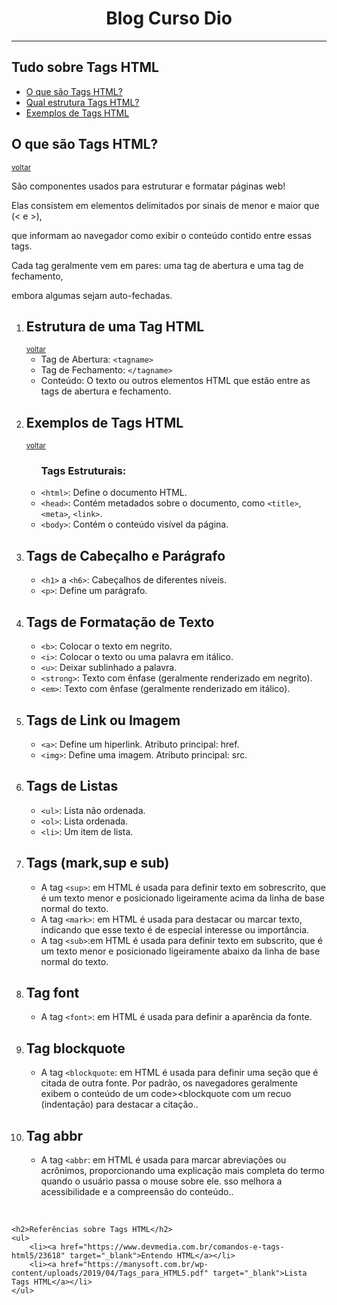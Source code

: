 <!DOCTYPE html>
<html lang="pt BR">
<head>
    <meta charset="UTF-8">
    <meta name="viewport" content="width=device-width, initial-scale=1.0">
    <title>Projeto DIO</title>
</head>
<body>
    <h1><center>Blog Curso Dio</center></h1>
    <hr/>
    <h2 id="inicio">Tudo sobre Tags HTML</h2>
    <ul>
        <li><a href="#O que sâo Tags">O que são Tags HTML?</a></li>
        <li><a href="#Estrutura">Qual estrutura Tags HTML?</a></li>
        <li><a href="#Exemplos de Tags HTML">Exemplos de Tags HTML</a></li>
    </ul>
    <h2 id="O que sâo Tags">O que são Tags HTML?</h2>
    <small><a href="#inicio">voltar</a></small>
    <p>São componentes usados para estruturar e formatar páginas web!</p>
    <p>Elas consistem em elementos delimitados por sinais de menor e maior que (&lt; e &gt;),</p>
    <p>que informam ao navegador como exibir o conteúdo contido entre essas tags.</p>
    <p>Cada tag geralmente vem em pares: uma tag de abertura e uma tag de fechamento,</p>
    <p>embora algumas sejam auto-fechadas.</p>
    <ol>
        <li>
            <h2 id="Estrutura">Estrutura de uma Tag HTML</h2>
            <small><a href="#inicio">voltar</a></small>
            <ul>
                <li>Tag de Abertura: <code>&lt;tagname&gt;</code></li>
                <li>Tag de Fechamento: <code>&lt;/tagname&gt;</code></li>
                <li>Conteúdo: O texto ou outros elementos HTML que estão entre as tags de abertura e fechamento.</li>
            </ul>
        </li>
        <li>
            <h2 id="Exemplos de Tags HTML">Exemplos de Tags HTML</h2>
            <small><a href="#inicio">voltar</a></small>
            <ul>
                <h3>Tags Estruturais:</h3>
                <li><code>&lt;html&gt;</code>: Define o documento HTML.</li>
                <li><code>&lt;head&gt;</code>: Contém metadados sobre o documento, como <code>&lt;title&gt;</code>, <code>&lt;meta&gt;</code>, <code>&lt;link&gt;</code>.</li>
                <li><code>&lt;body&gt;</code>: Contém o conteúdo visível da página.</li>
            </ul>
        </li>
        <li>
            <h2>Tags de Cabeçalho e Parágrafo</h2>
            <ul>
                <li><code>&lt;h1&gt;</code> a <code>&lt;h6&gt;</code>: Cabeçalhos de diferentes níveis.</li>
                <li><code>&lt;p&gt;</code>: Define um parágrafo.</li>
            </ul>
        </li>
        <li>
            <h2>Tags de Formatação de Texto</h2>
            <ul>
                <li><code>&lt;b&gt;</code>: Colocar o texto em negrito.</li>
                <li><code>&lt;i&gt;</code>: Colocar o texto ou uma palavra em itálico.</li>
                <li><code>&lt;u&gt;</code>: Deixar sublinhado a palavra.</li>
                <li><code>&lt;strong&gt;</code>: Texto com ênfase (geralmente renderizado em negrito).</li>
                <li><code>&lt;em&gt;</code>: Texto com ênfase (geralmente renderizado em itálico).</li>
            </ul>
        </li>
        <li>
            <h2>Tags de Link ou Imagem</h2>
            <ul>
                <li><code>&lt;a&gt;</code>: Define um hiperlink. Atributo principal: href.</li>
                <li><code>&lt;img&gt;</code>: Define uma imagem. Atributo principal: src.</li>
            </ul>
        </li>
        <li>
            <h2>Tags de Listas</h2>
            <ul>
                <li><code>&lt;ul&gt;</code>: Lista não ordenada.</li>
                <li><code>&lt;ol&gt;</code>: Lista ordenada.</li>
                <li><code>&lt;li&gt;</code>: Um item de lista.</li>
            </ul>
        </li>
        <li>
            <h2>Tags (mark,sup e sub)</h2>
            <ul>
                <li>A tag <code>&lt;sup&gt;</code>: em HTML é usada para definir texto em sobrescrito, que é um texto menor e posicionado ligeiramente acima da linha de base normal do texto.</li>
                <li>A tag <code>&lt;mark&gt;</code>: em HTML é usada para destacar ou marcar texto, indicando que esse texto é de especial interesse ou importância.</li>
                <li>A tag <code>&lt;sub&gt;</code>:em HTML é usada para definir texto em subscrito, que é um texto menor e posicionado ligeiramente abaixo da linha de base normal do texto.</li>
            </ul>
        </li>
        <li>
            <h2>Tag font</h2>
            <ul>
                <li>A tag <code>&lt;font&gt;</code>: em HTML é usada para definir a aparência da fonte.</li>
            </ul>
        </li>
        <li>
            <h2>Tag blockquote</h2>
            <ul>
                <li>A tag <code>&lt;blockquote</code>: em HTML é usada para definir uma seção que é citada de outra fonte. Por padrão,
                     os navegadores geralmente exibem o conteúdo de um code>&lt;blockquote</code> com um recuo (indentação) para destacar a citação..</li>
            </ul>
        </li>
        <li>
            <h2>Tag abbr</h2>
            <ul>
                <li>A tag <code>&lt;abbr</code>: em HTML é usada para marcar abreviações ou acrônimos, 
                    proporcionando uma explicação mais completa do termo quando o usuário passa o mouse sobre ele. 
                    sso melhora a acessibilidade e a compreensão do conteúdo..</li>
            </ul>
        </li>
    </ol><br>

    <h2>Referências sobre Tags HTML</h2>
    <ul>
        <li><a href="https://www.devmedia.com.br/comandos-e-tags-html5/23618" target="_blank">Entendo HTML</a></li>
        <li><a href="https://manysoft.com.br/wp-content/uploads/2019/04/Tags_para_HTML5.pdf" target="_blank">Lista Tags HTML</a></li>
    </ul>
</body>
</html>
